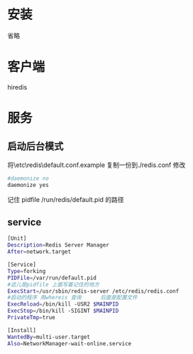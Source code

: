 # 安装

省略

# 客户端

hiredis

# 服务
## 启动后台模式
将\etc\redis\default.conf.example
复制一份到./redis.conf
修改
```sh
#daemonize no
daemonize yes
```
记住 pidfile /run/redis/default.pid 的路径
## service
```sh
[Unit]
Description=Redis Server Manager
After=network.target

[Service]
Type=forking
PIDFile=/var/run/default.pid
#这儿是pidfile 上面写着记住的地方
ExecStart=/usr/sbin/redis-server /etc/redis/redis.conf
#启动的程序 用whereis 查询      后面是配置文件
ExecReload=/bin/kill -USR2 $MAINPID
ExecStop=/bin/kill -SIGINT $MAINPID
PrivateTmp=true

[Install]
WantedBy=multi-user.target
Also=NetworkManager-wait-online.service
```